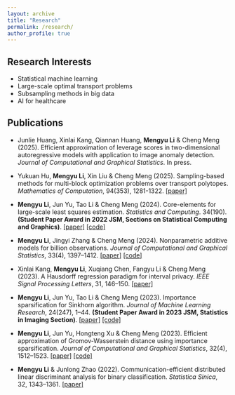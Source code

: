 ```yaml
---
layout: archive
title: "Research"
permalink: /research/
author_profile: true
---
```


Research Interests
------
* Statistical machine learning
* Large-scale optimal transport problems
* Subsampling methods in big data
* AI for healthcare

Publications
-----
* Junlie Huang, Xinlai Kang, Qiannan Huang, **Mengyu Li** & Cheng Meng (2025). Efficient approximation of leverage scores in two-dimensional autoregressive models with application to image anomaly detection. *Journal of Computational and Graphical Statistics*. In press. 

* Yukuan Hu, **Mengyu Li**, Xin Liu & Cheng Meng (2025). Sampling-based methods for multi-block optimization problems over transport polytopes. *Mathematics of Computation*, 94(353), 1281-1322.
[[paper]](https://www.ams.org/journals/mcom/0000-000-00/S0025-5718-2024-03989-3/)

* **Mengyu Li**, Jun Yu, Tao Li & Cheng Meng (2024). Core-elements for large-scale least squares estimation. *Statistics and Computing*. 34(190).
**(Student Paper Award in 2022 JSM, Sections on Statistical Computing and Graphics)**.
[[paper]](https://arxiv.org/abs/2206.10240) [[code]](https://github.com/Mengyu8042/Core-elements)
  
* **Mengyu Li**, Jingyi Zhang & Cheng Meng (2024). Nonparametric additive models for billion observations. *Journal of Computational and Graphical Statistics*, 33(4), 1397–1412.
[[paper]](https://www.tandfonline.com/doi/full/10.1080/10618600.2024.2319684) [[code]](https://github.com/Mengyu8042/Core-NAM)

* Xinlai Kang, **Mengyu Li**, Xuqiang Chen, Fangyu Li & Cheng Meng (2023). A Hausdorff regression paradigm for interval privacy. *IEEE Signal Processing Letters*, 31, 146–150.
[[paper]](https://ieeexplore.ieee.org/document/10365205)

* **Mengyu Li**, Jun Yu, Tao Li & Cheng Meng (2023). Importance sparsification for Sinkhorn algorithm. *Journal of Machine Learning Research*, 24(247), 1–44. 
**(Student Paper Award in 2023 JSM, Statistics in Imaging Section)**.
[[paper]](https://www.jmlr.org/papers/volume24/22-1311/22-1311.pdf) [[code]](https://github.com/Mengyu8042/Spar-Sink)

* **Mengyu Li**, Jun Yu, Hongteng Xu & Cheng Meng (2023). Efficient approximation of Gromov-Wasserstein distance using importance sparsification. *Journal of Computational and Graphical Statistics*, 32(4), 1512–1523.
[[paper]](https://doi.org/10.1080/10618600.2023.2165500) [[code]](https://github.com/Mengyu8042/Spar-GW)

* **Mengyu Li** & Junlong Zhao (2022). Communication-efficient distributed linear discriminant analysis for binary classification. *Statistica Sinica*, 32, 1343–1361.
[[paper]](https://www3.stat.sinica.edu.tw/statistica/oldpdf/A32n308.pdf)
